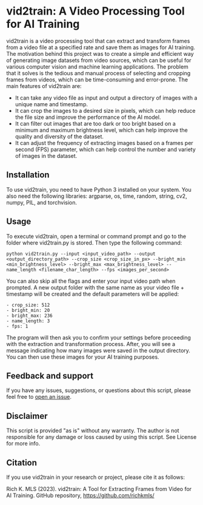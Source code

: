 # vid2train: A Video Processing Tool for AI Training

vid2train is a video processing tool that can extract and transform frames from a video file at a specified rate and save them as images for AI training. The motivation behind this project was to create a simple and efficient way of generating image datasets from video sources, which can be useful for various computer vision and machine learning applications. The problem that it solves is the tedious and manual process of selecting and cropping frames from videos, which can be time-consuming and error-prone. The main features of vid2train are:

- It can take any video file as input and output a directory of images with a unique name and timestamp.
- It can crop the images to a desired size in pixels, which can help reduce the file size and improve the performance of the AI model.
- It can filter out images that are too dark or too bright based on a minimum and maximum brightness level, which can help improve the quality and diversity of the dataset.
- It can adjust the frequency of extracting images based on a frames per second (FPS) parameter, which can help control the number and variety of images in the dataset.

## Installation

To use vid2train, you need to have Python 3 installed on your system. You also need the following libraries: argparse, os, time, random, string, cv2, numpy, PIL, and torchvision.

## Usage

To execute vid2train, open a terminal or command prompt and go to the folder where vid2train.py is stored. Then type the following command:

```
python vid2train.py --input <input_video_path> --output <output_directory_path> --crop_size <crop_size_in_px> --bright_min <min_brightness_level> --bright_max <max_brightness_level> --name_length <filename_char_length> --fps <images_per_second>
```

You can also skip all the flags and enter your input video path when prompted. A new output folder with the same name as your video file + timestamp will be created and the default parameters will be applied:

```
- crop_size: 512
- bright_min: 20
- bright_max: 236
- name_length: 3
- fps: 1
```

The program will then ask you to confirm your settings before proceeding with the extraction and transformation process. After, you will see a message indicating how many images were saved in the output directory. You can then use these images for your AI training purposes.

## Feedback and support

If you have any issues, suggestions, or questions about this script, please feel free to [open an issue](https://github.com/richkmls/vid2train/issues).

## Disclaimer

This script is provided "as is" without any warranty. The author is not responsible for any damage or loss caused by using this script. 
See License for more info.

## Citation
If you use vid2train in your research or project, please cite it as follows:

Rich K. MLS (2023). vid2train: A Tool for Extracting Frames from Video for AI Training. GitHub repository, https://github.com/richkmls/
